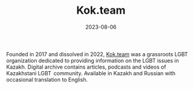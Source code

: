 ﻿---
title: "Kok.team"
linkTitle: "Kok.team"
contributor: ["Aizada Arystanbek"]
created: 2022-07-27
countries: ["Kazakhstan"]
category: ["Independent media"]
tags: ["media", "local media", "LGBTQIA+"]
date_start: [1998]
date_end: [2022]
data_type: ["qualitative", "narratives", "discourse", "archive"] 
language: ["Russian", "Kazakh", "English"]
date: 2023-08-06
description: 
  Kok.team was a grassroots LGBT organization dedicated to providing information on the LGBT issues in Kazakh.
---

Founded in 2017 and dissolved in 2022, [Kok.team](https://www.kok.team/) was a grassroots LGBT organization dedicated to providing information on the LGBT issues in Kazakh. Digital archive contains articles, podcasts and videos of Kazakhstani LGBT  community. Available in Kazakh and Russian with occasional translation to English.
